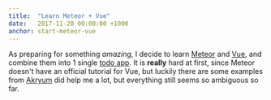 ```yaml
---
title:  "Learn Meteor + Vue"
date:   2017-11-20 00:00:00 +1000
anchor: start-meteor-vue
---
```

As preparing for something *amazing*, I decide to learn [Meteor](https://www.meteor.com/) and [Vue](https://vuejs.org/), and combine them into 1 single [todo app](https://github.com/iamstevendao/meteor-vue-demo). It is **really** hard at first, since Meteor doesn't have an official tutorial for Vue, but luckily there are some examples from [Akryum](https://github.com/meteor-vue/vue-meteor) did help me a lot, but everything still seems so ambiguous so far.